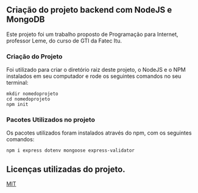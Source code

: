  ## Criação do projeto backend com NodeJS e MongoDB
Este projeto foi um trabalho proposto de Programação para Internet, professor Leme, do curso de GTI da Fatec Itu.

### Criação do Projeto

Foi utilizado para criar o diretório raiz deste projeto, o NodeJS e o NPM instalados em seu computador e rode os seguintes comandos no seu terminal:
```
mkdir nomedoprojeto
cd nomedoprojeto
npm init
```

### Pacotes Utilizados no projeto
Os pacotes utilizados foram instalados através do npm, com os seguintes comandos:
```
npm i express dotenv mongoose express-validator
```

## Licenças utilizadas do projeto.
[MIT](https://choosealicense.com/licenses/mit/)
